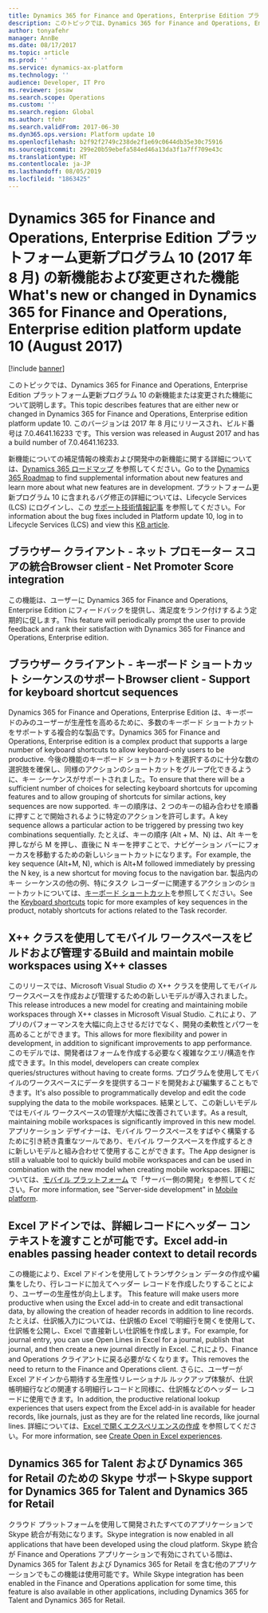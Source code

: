 ```yaml
---
title: Dynamics 365 for Finance and Operations, Enterprise Edition プラットフォーム更新プログラム 10 (2017 年 8 月) の新機能および変更された機能
description: このトピックでは、Dynamics 365 for Finance and Operations, Enterprise Edition プラットフォーム更新プログラム 10 の新機能または変更された機能について説明します。 このバージョンは 2017 年 8 月にリリースされました。
author: tonyafehr
manager: AnnBe
ms.date: 08/17/2017
ms.topic: article
ms.prod: ''
ms.service: dynamics-ax-platform
ms.technology: ''
audience: Developer, IT Pro
ms.reviewer: josaw
ms.search.scope: Operations
ms.custom: ''
ms.search.region: Global
ms.author: tfehr
ms.search.validFrom: 2017-06-30
ms.dyn365.ops.version: Platform update 10
ms.openlocfilehash: b2f92f2749c238de2f1e69c0644db35e30c75916
ms.sourcegitcommit: 299e20b59ebefa584ed46a13da3f1a7ff709e43c
ms.translationtype: HT
ms.contentlocale: ja-JP
ms.lasthandoff: 08/05/2019
ms.locfileid: "1863425"
---
```

# <a name="whats-new-or-changed-in-dynamics-365-for-finance-and-operations-enterprise-edition-platform-update-10-august-2017"></a><span data-ttu-id="eb577-104">Dynamics 365 for Finance and Operations, Enterprise Edition プラットフォーム更新プログラム 10 (2017 年 8 月) の新機能および変更された機能</span><span class="sxs-lookup"><span data-stu-id="eb577-104">What's new or changed in Dynamics 365 for Finance and Operations, Enterprise edition platform update 10 (August 2017)</span></span>

[!include [banner](../includes/banner.md)]

<span data-ttu-id="eb577-105">このトピックでは、Dynamics 365 for Finance and Operations, Enterprise Edition プラットフォーム更新プログラム 10 の新機能または変更された機能について説明します。</span><span class="sxs-lookup"><span data-stu-id="eb577-105">This topic describes features that are either new or changed in Dynamics 365 for Finance and Operations, Enterprise edition platform update 10.</span></span> <span data-ttu-id="eb577-106">このバージョンは 2017 年 8 月にリリースされ、ビルド番号は 7.0.4641.16233 です。</span><span class="sxs-lookup"><span data-stu-id="eb577-106">This version was released in August 2017 and has a build number of 7.0.4641.16233.</span></span>

<span data-ttu-id="eb577-107">新機能についての補足情報の検索および開発中の新機能に関する詳細については、[Dynamics 365 ロードマップ](https://roadmap.dynamics.com/) を参照してください。</span><span class="sxs-lookup"><span data-stu-id="eb577-107">Go to the [Dynamics 365 Roadmap](https://roadmap.dynamics.com/) to find supplemental information about new features and learn more about what new features are in development.</span></span> <span data-ttu-id="eb577-108">プラットフォーム更新プログラム 10 に含まれるバグ修正の詳細については、Lifecycle Services (LCS) にログインし、この [サポート技術情報記事](https://go.microsoft.com/fwlink/?linkid=856083) を参照してください。</span><span class="sxs-lookup"><span data-stu-id="eb577-108">For information about the bug fixes included in Platform update 10, log in to Lifecycle Services (LCS) and view this [KB article](https://go.microsoft.com/fwlink/?linkid=856083).</span></span>

## <a name="browser-client---net-promoter-score-integration"></a><span data-ttu-id="eb577-109">ブラウザー クライアント - ネット プロモーター スコアの統合</span><span class="sxs-lookup"><span data-stu-id="eb577-109">Browser client - Net Promoter Score integration</span></span>

<span data-ttu-id="eb577-110">この機能は、ユーザーに Dynamics 365 for Finance and Operations, Enterprise Edition にフィードバックを提供し、満足度をランク付けするよう定期的に促します。</span><span class="sxs-lookup"><span data-stu-id="eb577-110">This feature will periodically prompt the user to provide feedback and rank their satisfaction with Dynamics 365 for Finance and Operations, Enterprise edition.</span></span>

## <a name="browser-client---support-for-keyboard-shortcut-sequences"></a><span data-ttu-id="eb577-111">ブラウザー クライアント - キーボード ショートカット シーケンスのサポート</span><span class="sxs-lookup"><span data-stu-id="eb577-111">Browser client - Support for keyboard shortcut sequences</span></span>

<span data-ttu-id="eb577-112">Dynamics 365 for Finance and Operations, Enterprise Edition は、キーボードのみのユーザーが生産性を高めるために、多数のキーボード ショートカットをサポートする複合的な製品です。</span><span class="sxs-lookup"><span data-stu-id="eb577-112">Dynamics 365 for Finance and Operations, Enterprise edition is a complex product that supports a large number of keyboard shortcuts to allow keyboard-only users to be productive.</span></span> <span data-ttu-id="eb577-113">今後の機能のキーボード ショートカットを選択するのに十分な数の選択肢を確保し、同様のアクションのショートカットをグループ化できるように、キー シーケンスがサポートされました。</span><span class="sxs-lookup"><span data-stu-id="eb577-113">To ensure that there will be a sufficient number of choices for selecting keyboard shortcuts for upcoming features and to allow grouping of shortcuts for similar actions, key sequences are now supported.</span></span> <span data-ttu-id="eb577-114">キーの順序は、2 つのキーの組み合わせを順番に押すことで開始されるように特定のアクションを許可します。</span><span class="sxs-lookup"><span data-stu-id="eb577-114">A key sequence allows a particular action to be triggered by pressing two key combinations sequentially.</span></span> <span data-ttu-id="eb577-115">たとえば、キーの順序 (Alt + M、N) は、Alt キーを押しながら M を押し、直後に N キーを押すことで、ナビゲーション バーにフォーカスを移動するための新しいショートカットになります。</span><span class="sxs-lookup"><span data-stu-id="eb577-115">For example, the key sequence (Alt+M, N), which is Alt+M followed immediately by pressing the N key, is a new shortcut for moving focus to the navigation bar.</span></span> <span data-ttu-id="eb577-116">製品内のキー シーケンスの他の例、特にタスク レコーダーに関連するアクションのショートカットについては、[キーボード ショートカット](shortcut-keys.md)を参照してください。</span><span class="sxs-lookup"><span data-stu-id="eb577-116">See the [Keyboard shortcuts](shortcut-keys.md) topic for more examples of key sequences in the product, notably shortcuts for actions related to the Task recorder.</span></span>

## <a name="build-and-maintain-mobile-workspaces-using-x-classes"></a><span data-ttu-id="eb577-117">X++ クラスを使用してモバイル ワークスペースをビルドおよび管理する</span><span class="sxs-lookup"><span data-stu-id="eb577-117">Build and maintain mobile workspaces using X++ classes</span></span>

<span data-ttu-id="eb577-118">このリリースでは、Microsoft Visual Studio の X++ クラスを使用してモバイル ワークスペースを作成および管理するための新しいモデルが導入されました。</span><span class="sxs-lookup"><span data-stu-id="eb577-118">This release introduces a new model for creating and maintaining mobile workspaces through X++ classes in Microsoft Visual Studio.</span></span> <span data-ttu-id="eb577-119">これにより、アプリのパフォーマンスを大幅に向上させるだけでなく、開発の柔軟性とパワーを高めることができます。</span><span class="sxs-lookup"><span data-stu-id="eb577-119">This allows for more flexibility and power in development, in addition to significant improvements to app performance.</span></span> <span data-ttu-id="eb577-120">このモデルでは、開発者はフォームを作成する必要なく複雑なクエリ/構造を作成できます。</span><span class="sxs-lookup"><span data-stu-id="eb577-120">In this model, developers can create complex queries/structures without having to create forms.</span></span> <span data-ttu-id="eb577-121">プログラムを使用してモバイルのワークスペースにデータを提供するコードを開発および編集することもできます。</span><span class="sxs-lookup"><span data-stu-id="eb577-121">It's also possible to programmatically develop and edit the code supplying the data to the mobile workspaces.</span></span> <span data-ttu-id="eb577-122">結果として、この新しいモデルではモバイル ワークスペースの管理が大幅に改善されています。</span><span class="sxs-lookup"><span data-stu-id="eb577-122">As a result, maintaining mobile workspaces is significantly improved in this new model.</span></span> <span data-ttu-id="eb577-123">アプリケーション デザイナーは、モバイル ワークスペースをすばやく構築するために引き続き貴重なツールであり、モバイル ワークスペースを作成するときに新しいモデルと組み合わせて使用することができます。</span><span class="sxs-lookup"><span data-stu-id="eb577-123">The App designer is still a valuable tool to quickly build mobile workspaces and can be used in combination with the new model when creating mobile workspaces.</span></span> <span data-ttu-id="eb577-124">詳細については、[モバイル プラットフォーム](../../dev-itpro/mobile-apps/platform/mobile-platform-home-page.md) で「サーバー側の開発」を参照してください。</span><span class="sxs-lookup"><span data-stu-id="eb577-124">For more information, see "Server-side development" in [Mobile platform](../../dev-itpro/mobile-apps/platform/mobile-platform-home-page.md).</span></span>

## <a name="excel-add-in-enables-passing-header-context-to-detail-records"></a><span data-ttu-id="eb577-125">Excel アドインでは、詳細レコードにヘッダー コンテキストを渡すことが可能です。</span><span class="sxs-lookup"><span data-stu-id="eb577-125">Excel add-in enables passing header context to detail records</span></span>

<span data-ttu-id="eb577-126">この機能により、Excel アドインを使用してトランザクション データの作成や編集をしたり、行レコードに加えてヘッダー レコードを作成したりすることにより、ユーザーの生産性が向上します。 </span><span class="sxs-lookup"><span data-stu-id="eb577-126">This feature will make users more productive when using the Excel add-in to create and edit transactional data, by allowing the creation of header records in addition to line records.</span></span> <span data-ttu-id="eb577-127">たとえば、仕訳帳入力については、仕訳帳の Excel で明細行を開くを使用して、仕訳帳を公開し、Excel で直接新しい仕訳帳を作成します。</span><span class="sxs-lookup"><span data-stu-id="eb577-127">For example, for journal entry, you can use Open Lines in Excel for a journal, publish that journal, and then create a new journal directly in Excel.</span></span> <span data-ttu-id="eb577-128">これにより、Finance and Operations クライアントに戻る必要がなくなります。</span><span class="sxs-lookup"><span data-stu-id="eb577-128">This removes the need to return to the Finance and Operations client.</span></span> <span data-ttu-id="eb577-129">さらに、ユーザーが Excel アドインから期待する生産性リレーショナル ルックアップ体験が、仕訳帳明細行などの関連する明細行レコードと同様に、仕訳帳などのヘッダー レコードに使用できます。</span><span class="sxs-lookup"><span data-stu-id="eb577-129">In addition, the productive relational lookup experiences that users expect from the Excel add-in is available for header records, like journals, just as they are for the related line records, like journal lines.</span></span> <span data-ttu-id="eb577-130">詳細については、[Excel で開くエクスペリエンスの作成](../../dev-itpro/office-integration/office-integration-edit-excel.md) を参照してください。</span><span class="sxs-lookup"><span data-stu-id="eb577-130">For more information, see [Create Open in Excel experiences](../../dev-itpro/office-integration/office-integration-edit-excel.md).</span></span>

## <a name="skype-support-for-dynamics-365-for-talent-and-dynamics-365-for-retail"></a><span data-ttu-id="eb577-131">Dynamics 365 for Talent および Dynamics 365 for Retail のための Skype サポート</span><span class="sxs-lookup"><span data-stu-id="eb577-131">Skype support for Dynamics 365 for Talent and Dynamics 365 for Retail</span></span>

<span data-ttu-id="eb577-132">クラウド プラットフォームを使用して開発されたすべてのアプリケーションで Skype 統合が有効になります。</span><span class="sxs-lookup"><span data-stu-id="eb577-132">Skype integration is now enabled in all applications that have been developed using the cloud platform.</span></span> <span data-ttu-id="eb577-133">Skype 統合が Finance and Operations アプリケーションで有効にされている間は、Dynamics 365 for Talent および Dynamics 365 for Retail を含む他のアプリケーションでもこの機能は使用可能です。</span><span class="sxs-lookup"><span data-stu-id="eb577-133">While Skype integration has been enabled in the Finance and Operations application for some time, this feature is also available in other applications, including Dynamics 365 for Talent and Dynamics 365 for Retail.</span></span>
